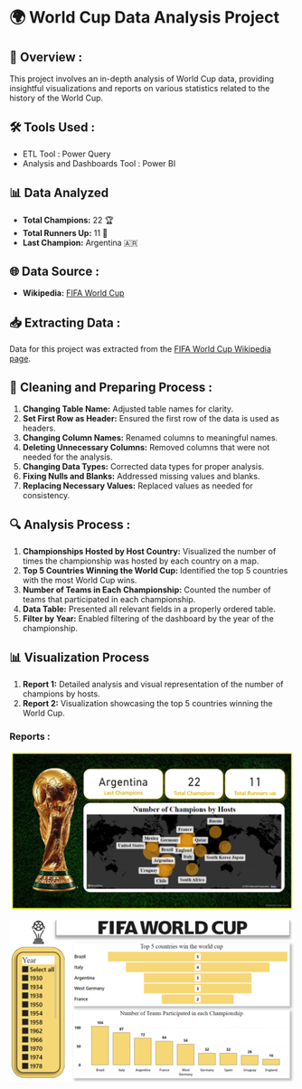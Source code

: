 # 🌍 World Cup Data Analysis Project

## 📝 Overview :

This project involves an in-depth analysis of World Cup data, providing insightful visualizations and reports on various statistics related to the history of the World Cup.

## 🛠️ Tools Used :
- ETL Tool : Power Query
- Analysis and Dashboards Tool : Power BI

## 📊 Data Analyzed

- **Total Champions:** 22 🏆
- **Total Runners Up:** 11 🥈
- **Last Champion:** Argentina 🇦🇷

## 🌐 Data Source :

- **Wikipedia:** [FIFA World Cup](https://en.wikipedia.org/wiki/FIFA_World_Cup)

## 📥 Extracting Data :

Data for this project was extracted from the [FIFA World Cup Wikipedia page](https://en.wikipedia.org/wiki/FIFA_World_Cup).

## 🧹 Cleaning and Preparing Process :

1. **Changing Table Name:** Adjusted table names for clarity.
2. **Set First Row as Header:** Ensured the first row of the data is used as headers.
3. **Changing Column Names:** Renamed columns to meaningful names.
4. **Deleting Unnecessary Columns:** Removed columns that were not needed for the analysis.
5. **Changing Data Types:** Corrected data types for proper analysis.
6. **Fixing Nulls and Blanks:** Addressed missing values and blanks.
7. **Replacing Necessary Values:** Replaced values as needed for consistency.

## 🔍 Analysis Process :

1. **Championships Hosted by Host Country:** Visualized the number of times the championship was hosted by each country on a map.
2. **Top 5 Countries Winning the World Cup:** Identified the top 5 countries with the most World Cup wins.
3. **Number of Teams in Each Championship:** Counted the number of teams that participated in each championship.
4. **Data Table:** Presented all relevant fields in a properly ordered table.
5. **Filter by Year:** Enabled filtering of the dashboard by the year of the championship.

## 📊 Visualization Process
1. **Report 1:** Detailed analysis and visual representation of the number of champions by hosts.
2. **Report 2:** Visualization showcasing the top 5 countries winning the World Cup.

### Reports :

![Report 1](https://github.com/Raghad-El-Ghobashy/World-Cup-Data-Analysis/blob/main/Report%201.png)

![Report 2](https://github.com/Raghad-El-Ghobashy/World-Cup-Data-Analysis/blob/main/Report%202.png)
